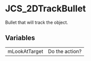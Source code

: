 # JCS_2DTrackBullet

Bullet that will track the object.


## Variables

<table>
  <tr>
    <td>mLookAtTarget</td>
    <td>Do the action?</td>
  </tr>
</table>

